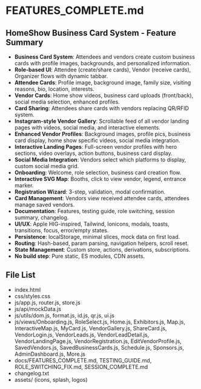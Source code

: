 # FEATURES_COMPLETE.md

## HomeShow Business Card System - Feature Summary

- **Business Card System**: Attendees and vendors create custom business cards with profile images, backgrounds, and personalized information.
- **Role-based UI**: Attendee (create/share cards), Vendor (receive cards), Organizer flows with dynamic tabbar.
- **Attendee Cards**: Profile image, background image, family size, visiting reasons, bio, location, interests.
- **Vendor Cards**: Home show videos, business card uploads (front/back), social media selection, enhanced profiles.
- **Card Sharing**: Attendees share cards with vendors replacing QR/RFID system.
- **Instagram-style Vendor Gallery**: Scrollable feed of all vendor landing pages with videos, social media, and interactive elements.
- **Enhanced Vendor Profiles**: Background images, profile pics, business card display, home show specific videos, social media integration.
- **Interactive Landing Pages**: Full-screen vendor profiles with hero sections, video overlays, action buttons, business card display.
- **Social Media Integration**: Vendors select which platforms to display, custom social media grid.
- **Onboarding**: Welcome, role selection, business card creation flow.
- **Interactive SVG Map**: Booths, click to view vendor, legend, entrance marker.
- **Registration Wizard**: 3-step, validation, modal confirmation.
- **Card Management**: Vendors view received attendee cards, attendees manage saved vendors.
- **Documentation**: Features, testing guide, role switching, session summary, changelog.
- **UI/UX**: Apple HIG-inspired, Tailwind, Ionicons, modals, toasts, transitions, focus, error/empty states.
- **Persistence**: localStorage, minimal slices, mock data on first load.
- **Routing**: Hash-based, param parsing, navigation helpers, scroll reset.
- **State Management**: Custom store, actions, derivations, subscriptions.
- **No build step**: Pure static, ES modules, CDN assets.

## File List
- index.html
- css/styles.css
- js/app.js, router.js, store.js
- js/api/mockData.js
- js/utils/dom.js, format.js, id.js, qr.js, ui.js
- js/views/Onboarding.js, RoleSelect.js, Home.js, Exhibitors.js, Map.js, InteractiveMap.js, MyCard.js, VendorGallery.js, ShareCard.js, VendorLogin.js, VendorLeads.js, VendorLeadDetail.js, VendorLandingPage.js, VendorRegistration.js, EditVendorProfile.js, SavedVendors.js, SavedBusinessCards.js, Schedule.js, Sponsors.js, AdminDashboard.js, More.js
- docs/FEATURES_COMPLETE.md, TESTING_GUIDE.md, ROLE_SWITCHING_FIX.md, SESSION_COMPLETE.md
- changelog.txt
- assets/ (icons, splash, logos)
